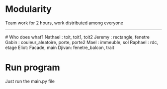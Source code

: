 # Modularity
Team work for 2 hours, work distributed among everyone

***

# Who does what?
Nathael : toit, toit1, toit2
Jeremy : rectangle, fenetre
Gabin : couleur_aleatoire, porte, porte2
Mael : immeuble, sol
Raphael : rdc, etage
Eliot: Facade, main
Djivan: fenetre_balcon, trait

# Run program
Just run the main.py file
